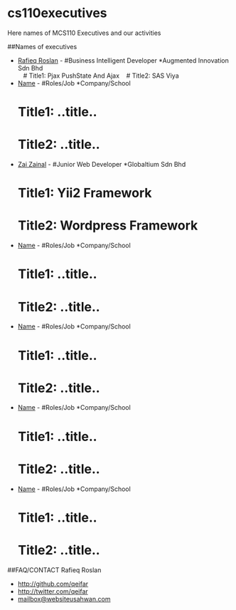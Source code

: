 # cs110executives
Here names of MCS110 Executives and our activities

##Names of executives
* [Rafieq Roslan](https://www.linkedin.com/in/rafieq-roslan/) - #Business Intelligent Developer *Augmented Innovation Sdn Bhd<br>
    # Title1: Pjax PushState And Ajax
    # Title2: SAS Viya
* [Name](linkedin) - #Roles/Job *Company/School<br>
    # Title1: ..title..
    # Title2: ..title..
* [Zai Zainal](https://www.linkedin.com/in/mohd-zainurin-syafiq/) - #Junior Web Developer *Globaltium Sdn Bhd<br>
    # Title1: Yii2 Framework
    # Title2: Wordpress Framework
* [Name](linkedin) - #Roles/Job *Company/School<br>
    # Title1: ..title..
    # Title2: ..title..
* [Name](linkedin) - #Roles/Job *Company/School<br>
    # Title1: ..title..
    # Title2: ..title..
* [Name](linkedin) - #Roles/Job *Company/School<br>
    # Title1: ..title..
    # Title2: ..title..
* [Name](linkedin) - #Roles/Job *Company/School<br>
    # Title1: ..title..
    # Title2: ..title..


##FAQ/CONTACT
Rafieq Roslan

- http://github.com/qeifar
- http://twitter.com/qeifar
- mailbox@websiteusahwan.com
 
